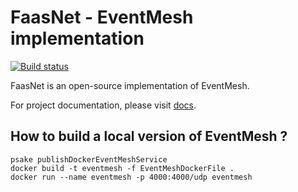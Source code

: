 # FaasNet - EventMesh implementation

[![Build status](https://ci.appveyor.com/api/projects/status/5heds9x31qc688b9?svg=true)](https://ci.appveyor.com/project/simpleidserver/faasnet)

FaasNet is an open-source implementation of EventMesh. 

For project documentation, please visit [docs](https://simpleidserver.github.io/FaasNet/documentation/eventmesh/glossary.html).

## How to build a local version of EventMesh ?

```
psake publishDockerEventMeshService
docker build -t eventmesh -f EventMeshDockerFile .
docker run --name eventmesh -p 4000:4000/udp eventmesh
```